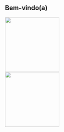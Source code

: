 ## Bem-vindo(a) 

 <div>
   <a href="https://github.com/0AdrianLopes0">
   <img height="180em" src="https://github-readme-stats.vercel.app/api?username=0AdrianLopes0&show_icons=true&theme=tokyonight&include_all_commits=true&count_private=true"/> <br>
   <img height="180em" src="https://github-readme-stats.vercel.app/api/top-langs/?username=0AdrianLopes0&layout=compact&langs_count=6&theme=tokyonight"/>
</div>
